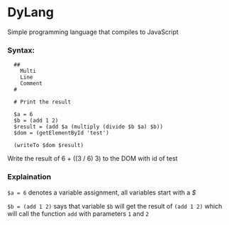 # DyLang
Simple programming language that compiles to JavaScript


### Syntax:

```
  ##
    Multi
    Line
    Comment
  #

  # Print the result

  $a = 6
  $b = (add 1 2)
  $result = (add $a (multiply (divide $b $a) $b))
  $dom = (getElementById 'test')

  (writeTo $dom $result)
```

Write the result of 6 + ((3 / 6) 3) to the DOM with id of test

### Explaination

`$a = 6`  denotes a variable assignment, all variables start with a *$*

`$b = (add 1 2)` says that variable `$b` will get the result of `(add 1 2)` which will call the function `add` with parameters `1` and `2`